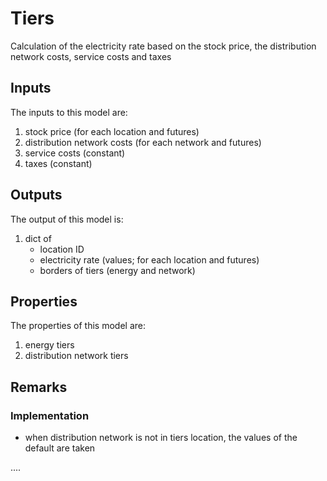 # Tiers

Calculation of the electricity rate based on the stock price, the distribution network costs, service costs and taxes

## Inputs
The inputs to this model are:

1. stock price (for each location and futures)
1. distribution network costs (for each network and futures)
1. service costs (constant)
1. taxes (constant)

## Outputs
The output of this model is:

1. dict of 
    * location ID
    * electricity rate (values; for each location and futures)
    * borders of tiers (energy and network)

## Properties
The properties of this model are:

1. energy tiers
1. distribution network tiers


## Remarks

### Implementation

* when distribution network is not in tiers location, the values of the default are taken 

....